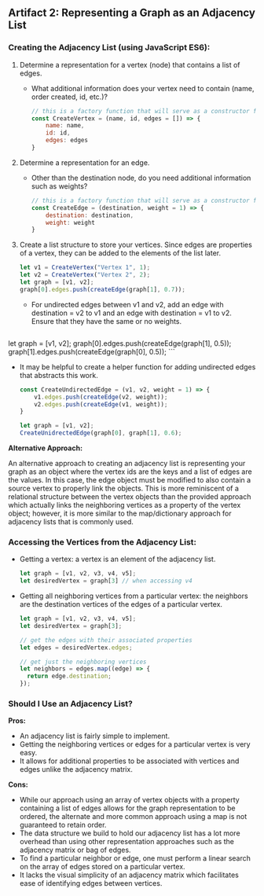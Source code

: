 ## Artifact 2: Representing a Graph as an Adjacency List

### Creating the Adjacency List (using JavaScript ES6):

1. Determine a representation for a vertex (node) that contains a list of edges.

   * What additional information does your vertex need to contain (name, order created, id, etc.)? 

     ```javascript
     // this is a factory function that will serve as a constructor for new vertices
     const CreateVertex = (name, id, edges = []) => {
         name: name,
         id: id,
         edges: edges
     }
     ```

2. Determine a representation for an edge.

   * Other than the destination node, do you need additional information such as weights?

     ```javascript
     // this is a factory function that will serve as a constructor for new edges
     const CreateEdge = (destination, weight = 1) => {
         destination: destination,
         weight: weight
     }
     ```

3. Create a list structure to store your vertices. Since edges are properties of a vertex, they can be added to the elements of the list later.

   ```javascript
   let v1 = CreateVertex("Vertex 1", 1);
   let v2 = CreateVertex("Vertex 2", 2);
   let graph = [v1, v2];
   graph[0].edges.push(createEdge(graph[1], 0.7));
   ```
   
   * For undirected edges between v1 and v2, add an edge with destination = v2 to v1 and an edge with destination = v1 to v2. Ensure that they have the same or no weights.

     ```javascript
  let graph = [v1, v2];
     graph[0].edges.push(createEdge(graph[1], 0.5));
     graph[1].edges.push(createEdge(graph[0], 0.5));
     ```

   * It may be helpful to create a helper function for adding undirected edges that abstracts this work.

     ```javascript
     const CreateUndirectedEdge = (v1, v2, weight = 1) => {
         v1.edges.push(createEdge(v2, weight));
         v2.edges.push(createEdge(v1, weight));
     }
     
     let graph = [v1, v2];
     CreateUnidrectedEdge(graph[0], graph[1], 0.6);
     ```

**Alternative Approach:** 

An alternative approach to creating an adjacency list is representing your graph as an object where the vertex ids are the keys and a list of edges are the values. In this case, the edge object must be modified to also contain a source vertex to properly link the objects. This is more reminiscent of a relational structure between the vertex objects than the provided approach which actually links the neighboring vertices as a property of the vertex object; however, it is more similar to the map/dictionary approach for adjacency lists that is commonly used.  

### Accessing the Vertices from the Adjacency List:

* Getting a vertex: a vertex is an element of the adjacency list.

  ```javascript
  let graph = [v1, v2, v3, v4, v5];
  let desiredVertex = graph[3] // when accessing v4
  ```

* Getting all neighboring vertices from a particular vertex: the neighbors are the destination vertices of the edges of a particular vertex.

  ```javascript
  let graph = [v1, v2, v3, v4, v5];
  let desiredVertex = graph[3];
  
  // get the edges with their associated properties
  let edges = desiredVertex.edges;
  
  // get just the neighboring vertices
  let neighbors = edges.map((edge) => {
  	return edge.destination;
  });
  ```

### Should I Use an Adjacency List?

**Pros:**

- An adjacency list is fairly simple to implement.
- Getting the neighboring vertices or edges for a particular vertex is very easy.
- It allows for additional properties to be associated with vertices and edges unlike the adjacency matrix.

**Cons:**

- While our approach using an array of vertex objects with a property containing a list of edges allows for the graph representation to be ordered, the alternate and more common approach using a map is not guaranteed to retain order.
- The data structure we build to hold our adjacency list has a lot more overhead than using other representation approaches such as the adjacency matrix or bag of edges.
- To find a particular neighbor or edge, one must perform a linear search on the array of edges stored on a particular vertex.
- It lacks the visual simplicity of an adjacency matrix which facilitates ease of identifying edges between vertices.
